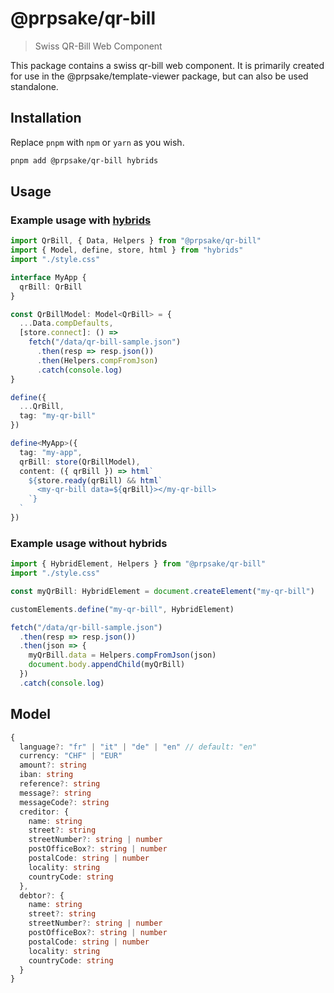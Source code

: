 # @prpsake/qr-bill

> Swiss QR-Bill Web Component

This package contains a swiss qr-bill web component. It is primarily created for use in the @prpsake/template-viewer package, but can also be used standalone.

## Installation

Replace `pnpm` with `npm` or `yarn` as you wish.
```bash
pnpm add @prpsake/qr-bill hybrids
```

## Usage

### Example usage with [hybrids](https://hybrids.js.org)

```typescript
import QrBill, { Data, Helpers } from "@prpsake/qr-bill"
import { Model, define, store, html } from "hybrids"
import "./style.css"

interface MyApp {
  qrBill: QrBill
}

const QrBillModel: Model<QrBill> = {
  ...Data.compDefaults,
  [store.connect]: () =>
    fetch("/data/qr-bill-sample.json")
      .then(resp => resp.json())
      .then(Helpers.compFromJson)
      .catch(console.log)
}

define({
  ...QrBill,
  tag: "my-qr-bill"
})

define<MyApp>({
  tag: "my-app",
  qrBill: store(QrBillModel),
  content: ({ qrBill }) => html`
    ${store.ready(qrBill) && html`
      <my-qr-bill data=${qrBill}></my-qr-bill>
    `}
  `
})
```

### Example usage without hybrids

```typescript
import { HybridElement, Helpers } from "@prpsake/qr-bill"
import "./style.css"

const myQrBill: HybridElement = document.createElement("my-qr-bill")

customElements.define("my-qr-bill", HybridElement)

fetch("/data/qr-bill-sample.json")
  .then(resp => resp.json())
  .then(json => {
    myQrBill.data = Helpers.compFromJson(json)
    document.body.appendChild(myQrBill)
  })
  .catch(console.log)
```

## Model

```typescript 
{
  language?: "fr" | "it" | "de" | "en" // default: "en"
  currency: "CHF" | "EUR"
  amount?: string
  iban: string
  reference?: string
  message?: string
  messageCode?: string
  creditor: {
    name: string
    street?: string
    streetNumber?: string | number
    postOfficeBox?: string | number
    postalCode: string | number
    locality: string
    countryCode: string
  },
  debtor?: {
    name: string
    street?: string
    streetNumber?: string | number
    postOfficeBox?: string | number
    postalCode: string | number
    locality: string
    countryCode: string
  }
}
```
